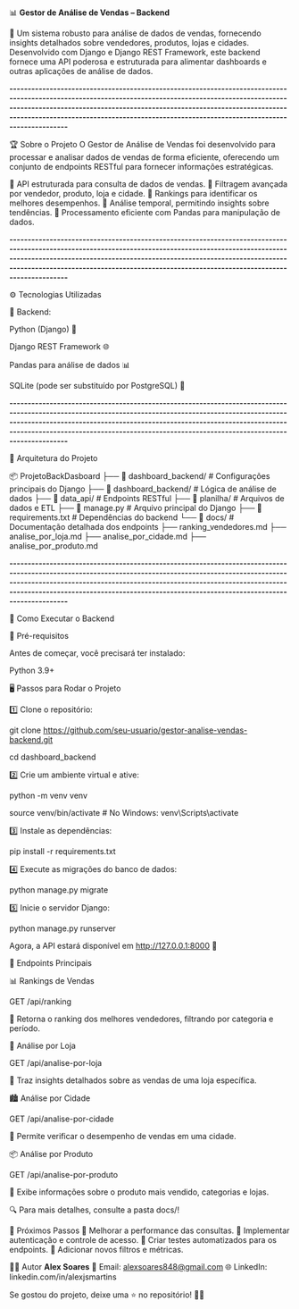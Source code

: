 📊 **Gestor de Análise de Vendas – Backend**


🚀 Um sistema robusto para análise de dados de vendas, fornecendo insights detalhados sobre vendedores, produtos, lojas e cidades. Desenvolvido com Django e Django REST Framework, este backend fornece uma API poderosa e estruturada para alimentar dashboards e outras aplicações de análise de dados.



**--------------------------------------------------------------------------------------------------------------------------------------------------------------------------------------------------------------------------------------------------------------------------------------------------------------------------------**

🏆 Sobre o Projeto
O Gestor de Análise de Vendas foi desenvolvido para processar e analisar dados de vendas de forma eficiente, oferecendo um conjunto de endpoints RESTful para fornecer informações estratégicas.

🔹 API estruturada para consulta de dados de vendas.
🔹 Filtragem avançada por vendedor, produto, loja e cidade.
🔹 Rankings para identificar os melhores desempenhos.
🔹 Análise temporal, permitindo insights sobre tendências.
🔹 Processamento eficiente com Pandas para manipulação de dados.

**--------------------------------------------------------------------------------------------------------------------------------------------------------------------------------------------------------------------------------------------------------------------------------------------------------------------------------**

⚙️ Tecnologias Utilizadas

📌 Backend:

Python (Django) 🐍

Django REST Framework 🌐

Pandas para análise de dados 📊

SQLite (pode ser substituído por PostgreSQL) 💾

**--------------------------------------------------------------------------------------------------------------------------------------------------------------------------------------------------------------------------------------------------------------------------------------------------------------------------------**

📂 Arquitetura do Projeto

📦 ProjetoBackDasboard
├── 📂 dashboard_backend/        # Configurações principais do Django
├── 📂 dashboard_backend/        # Lógica de análise de dados
├── 📂 data_api/                 # Endpoints RESTful
├── 📂 planilha/                 # Arquivos de dados e ETL
├── 📄 manage.py                 # Arquivo principal do Django
├── 📄 requirements.txt          # Dependências do backend
└── 📂 docs/                     # Documentação detalhada dos endpoints
    ├── ranking_vendedores.md
    ├── analise_por_loja.md
    ├── analise_por_cidade.md
    ├── analise_por_produto.md

**--------------------------------------------------------------------------------------------------------------------------------------------------------------------------------------------------------------------------------------------------------------------------------------------------------------------------------**


🚀 Como Executar o Backend

🔧 Pré-requisitos

Antes de começar, você precisará ter instalado:

Python 3.9+

🖥 Passos para Rodar o Projeto

1️⃣ Clone o repositório:

git clone https://github.com/seu-usuario/gestor-analise-vendas-backend.git

cd dashboard_backend

2️⃣ Crie um ambiente virtual e ative:

python -m venv venv

source venv/bin/activate  # No Windows: venv\Scripts\activate

3️⃣ Instale as dependências:

pip install -r requirements.txt

4️⃣ Execute as migrações do banco de dados:

python manage.py migrate

5️⃣ Inicie o servidor Django:

python manage.py runserver

Agora, a API estará disponível em http://127.0.0.1:8000 🚀

🔗 Endpoints Principais

📊 Rankings de Vendas

GET /api/ranking

📌 Retorna o ranking dos melhores vendedores, filtrando por categoria e período.

🏪 Análise por Loja

GET /api/analise-por-loja

📌 Traz insights detalhados sobre as vendas de uma loja específica.

🏙 Análise por Cidade

GET /api/analise-por-cidade

📌 Permite verificar o desempenho de vendas em uma cidade.

📦 Análise por Produto

GET /api/analise-por-produto

📌 Exibe informações sobre o produto mais vendido, categorias e lojas.

🔍 Para mais detalhes, consulte a pasta docs/!

📌 Próximos Passos
🔹 Melhorar a performance das consultas.
🔹 Implementar autenticação e controle de acesso.
🔹 Criar testes automatizados para os endpoints.
🔹 Adicionar novos filtros e métricas.

👨‍💻 Autor
**Alex Soares**
📧 Email: alexsoares848@gmail.com
🌐 LinkedIn: linkedin.com/in/alexjsmartins

Se gostou do projeto, deixe uma ⭐ no repositório! 🚀🔥